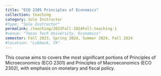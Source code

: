```yaml
---
title: "ECO 2305 Principles of Economics"
collection: teaching
category: Sole Instructor
#type: "Sole Instructor"
permalink: /teaching/2023Fall-2024Fall-teaching-1
#venue: "Texas Tech University, Economics"
semester: Fall 2023, Spring 2024, Summer 2024, Fall 2024
#location: "Lubbock, TX"
---
```

This course aims to covers the most significant portions of Principles of Microeconomics (ECO 2301) and Principles of Macroeconomics (ECO 2302), with emphasis on monetary and fiscal policy.


